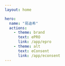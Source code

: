 ```yaml
---
layout: home

hero:
  name: "易迪希"
  actions:
    - theme: brand
      text: ePRO
      link: /app/epro
    - theme: alt
      text: eConsent
      link: /app/econsent
---
```

